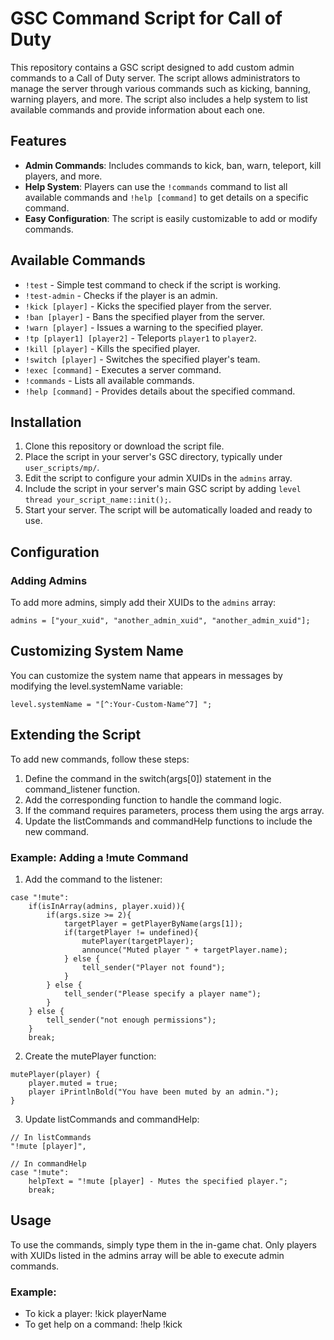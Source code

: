 # GSC Command Script for Call of Duty

This repository contains a GSC script designed to add custom admin commands to a Call of Duty server. The script allows administrators to manage the server through various commands such as kicking, banning, warning players, and more. The script also includes a help system to list available commands and provide information about each one.

## Features

- **Admin Commands**: Includes commands to kick, ban, warn, teleport, kill players, and more.
- **Help System**: Players can use the `!commands` command to list all available commands and `!help [command]` to get details on a specific command.
- **Easy Configuration**: The script is easily customizable to add or modify commands.

## Available Commands

- `!test` - Simple test command to check if the script is working.
- `!test-admin` - Checks if the player is an admin.
- `!kick [player]` - Kicks the specified player from the server.
- `!ban [player]` - Bans the specified player from the server.
- `!warn [player]` - Issues a warning to the specified player.
- `!tp [player1] [player2]` - Teleports `player1` to `player2`.
- `!kill [player]` - Kills the specified player.
- `!switch [player]` - Switches the specified player's team.
- `!exec [command]` - Executes a server command.
- `!commands` - Lists all available commands.
- `!help [command]` - Provides details about the specified command.

## Installation

1. Clone this repository or download the script file.
2. Place the script in your server's GSC directory, typically under `user_scripts/mp/`.
3. Edit the script to configure your admin XUIDs in the `admins` array.
4. Include the script in your server's main GSC script by adding `level thread your_script_name::init();`.
5. Start your server. The script will be automatically loaded and ready to use.

## Configuration

### Adding Admins

To add more admins, simply add their XUIDs to the `admins` array:

```gsc
admins = ["your_xuid", "another_admin_xuid", "another_admin_xuid"];
```
## Customizing System Name

You can customize the system name that appears in messages by modifying the level.systemName variable:
```gsc
level.systemName = "[^:Your-Custom-Name^7] ";
```

## Extending the Script

To add new commands, follow these steps:

1. Define the command in the switch(args[0]) statement in the command_listener function.
2. Add the corresponding function to handle the command logic.
3. If the command requires parameters, process them using the args array.
4. Update the listCommands and commandHelp functions to include the new command.

### Example: Adding a !mute Command
1. Add the command to the listener:
```gsc
case "!mute":
    if(isInArray(admins, player.xuid)){
        if(args.size >= 2){
            targetPlayer = getPlayerByName(args[1]);
            if(targetPlayer != undefined){
                mutePlayer(targetPlayer);
                announce("Muted player " + targetPlayer.name);
            } else {
                tell_sender("Player not found");
            }
        } else {
            tell_sender("Please specify a player name");
        }
    } else {
        tell_sender("not enough permissions");
    }
    break;
```
2. Create the mutePlayer function:
```gsc
mutePlayer(player) {
    player.muted = true;
    player iPrintlnBold("You have been muted by an admin.");
}
```
3. Update listCommands and commandHelp:
```
// In listCommands
"!mute [player]",

// In commandHelp
case "!mute":
    helpText = "!mute [player] - Mutes the specified player.";
    break;
```
## Usage

To use the commands, simply type them in the in-game chat. Only players with XUIDs listed in the admins array will be able to execute admin commands.

### Example:

- To kick a player: !kick playerName
- To get help on a command: !help !kick
